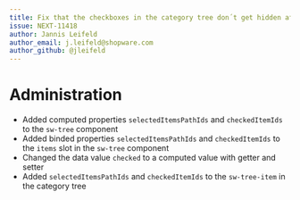 ```yaml
---
title: Fix that the checkboxes in the category tree don´t get hidden after closing
issue: NEXT-11418
author: Jannis Leifeld
author_email: j.leifeld@shopware.com 
author_github: @jleifeld
---
```

# Administration
* Added computed properties `selectedItemsPathIds` and `checkedItemIds` to the `sw-tree` component
* Added binded properties `selectedItemsPathIds` and `checkedItemIds` to the `items` slot in the `sw-tree` component
* Changed the data value `checked` to a computed value with getter and setter
* Added `selectedItemsPathIds` and `checkedItemIds` to the `sw-tree-item` in the category tree
